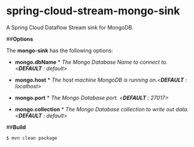 # spring-cloud-stream-mongo-sink
A Spring Cloud Dataflow Stream sink for MongoDB. 

##**Options**

The **mongo-sink** has the following options:

* **mongo.dbName**
       * _The Mongo Database Name to connect to. <**DEFAULT** : default>_
 
* **mongo.host**
       * _The host machine MongoDB is running on.<**DEFAULT** : localhost>_
 
* **mongo.port**
       * _The Mongo Database port. <**DEFAULT** : 27017>_
  
* **mongo.collection**
       * _The Mongo Database collection to write out data. <**DEFAULT** : default>_
 

##**Build**

```
$ mvn clean package
```
